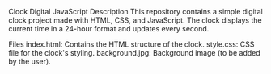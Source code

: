 
Clock Digital JavaScript
Description
This repository contains a simple digital clock project made with HTML, CSS, and JavaScript. The clock displays the current time in a 24-hour format and updates every second.

Files
index.html: Contains the HTML structure of the clock.
style.css: CSS file for the clock's styling.
background.jpg: Background image (to be added by the user).